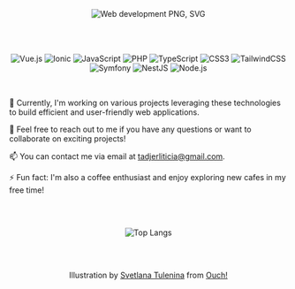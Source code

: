 <div align="center" style="margin-top: 2rem; padding-bottom: 2rem">

  <img data-v-269d9bd6="" alt="Web development PNG, SVG" src="https://ouch-cdn2.icons8.com/VscTj57FiuRFBiIkjtaNik8_KClNnS05qmOYYL3JaeM/rs:fit:368:368/czM6Ly9pY29uczgu/b3VjaC1wcm9kLmFz/c2V0cy9wbmcvNzg0/LzMzZjAwYzVhLTg4/NWYtNGViNC1hZTMx/LTZiNGE5OGJkZDc0/MS5wbmc.png" fetchpriority="high" loading="sync" class="image-thumb" style="max-width: 456px;">
</div>

<div align="center" style="padding-top: 2rem; padding-bottom: 2rem">
  <img src="https://img.shields.io/badge/vuejs-%2335495e.svg?style=for-the-badge&logo=vuedotjs&logoColor=%234FC08D" alt="Vue.js">
  <img src="https://img.shields.io/badge/Ionic-%233880FF.svg?style=for-the-badge&logo=Ionic&logoColor=white" alt="Ionic">
  <img src="https://img.shields.io/badge/javascript-%23323330.svg?style=for-the-badge&logo=javascript&logoColor=%23F7DF1E" alt="JavaScript">
  <img src="https://img.shields.io/badge/php-%23777BB4.svg?style=for-the-badge&logo=php&logoColor=white" alt="PHP">
  <img src="https://img.shields.io/badge/typescript-%23007ACC.svg?style=for-the-badge&logo=typescript&logoColor=white" alt="TypeScript">
  <img src="https://img.shields.io/badge/css3-%231572B6.svg?style=for-the-badge&logo=css3&logoColor=white" alt="CSS3">
  <img src="https://img.shields.io/badge/tailwindcss-%2338B2AC.svg?style=for-the-badge&logo=tailwind-css&logoColor=white" alt="TailwindCSS">
  <img src="https://img.shields.io/badge/symfony-%23000000.svg?style=for-the-badge&logo=symfony&logoColor=white" alt="Symfony">
  <img src="https://img.shields.io/badge/nestjs-%23E0234E.svg?style=for-the-badge&logo=nestjs&logoColor=white" alt="NestJS">
  <img src="https://img.shields.io/badge/node.js-6DA55F?style=for-the-badge&logo=node.js&logoColor=white" alt="Node.js">
</div>

🔭 Currently, I'm working on various projects leveraging these technologies to build efficient and user-friendly web applications.

💬 Feel free to reach out to me if you have any questions or want to collaborate on exciting projects!

📫 You can contact me via email at [tadjerliticia@gmail.com](mailto:tadjerliticia@gmail.com).

⚡ Fun fact: I'm also a coffee enthusiast and enjoy exploring new cafes in my free time!


<div align="center" style="margin-top: 60px; margin-bottom: 60px">
    <img src="https://github-readme-stats.vercel.app/api/top-langs/?username=ltadjer&layout=compact&theme=onedark&count_private=true" alt="Top Langs" style="max-width: 100%; animation: glitch 1s infinite alternate;">
</div>



<div align="center">
  Illustration by <a href="https://icons8.com/illustrations/author/sRy57eUNNFc1">Svetlana Tulenina</a> from <a href="https://icons8.com/illustrations">Ouch!</a>
</div>
